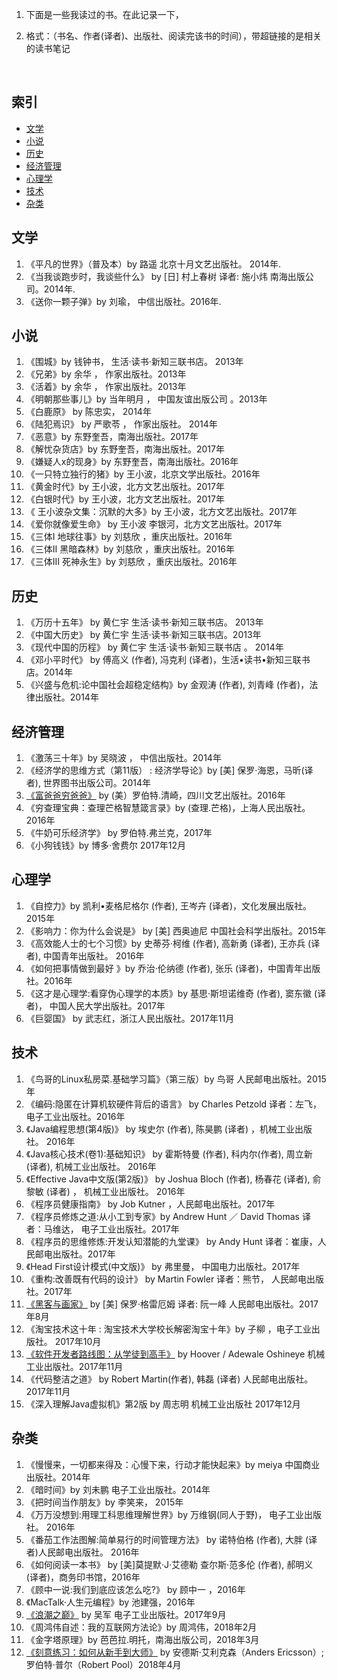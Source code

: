 1. 下面是一些我读过的书。在此记录一下，

2. 格式：（书名、作者(译者)、出版社、阅读完该书的时间），带超链接的是相关的读书笔记

   ​

## 索引

- [文学](#文学)
- [小说](#小说)
- [历史](#历史)
- [经济管理](#经济管理)
- [心理学](#心理学)
- [技术](#技术)
- [杂类](#杂类)

## 文学

1. 《平凡的世界》（普及本）by 路遥  北京十月文艺出版社。 2014年. 
1. 《当我谈跑步时，我谈些什么》 by [日] 村上春树 译者: 施小炜  南海出版公司。2014年. 
1. 《送你一颗子弹》by 刘瑜， 中信出版社。2016年. 

## 小说

1. 《围城》by 钱钟书，  生活·读书·新知三联书店。 2013年
1. 《兄弟》by 余华 ， 作家出版社。2013年
1. 《活着》by 余华 ， 作家出版社。2013年 
1. 《明朝那些事儿》by 当年明月 ， 中国友谊出版公司 。2013年
1. 《白鹿原》 by 陈忠实， 2014年
1. 《陆犯焉识》 by 严歌苓 ， 作家出版社。 2014年
1. 《恶意》by 东野奎吾，南海出版社。2017年
1. 《解忧杂货店》by 东野奎吾，南海出版社。2017年
1. 《嫌疑人x的现身》by 东野奎吾，南海出版社。2016年
1. 《一只特立独行的猪》by 王小波，北京文学出版社。2016年
1. 《黄金时代》by 王小波，北方文艺出版社。2017年
1. 《白银时代》by 王小波，北方文艺出版社。2017年
1. 《 王小波杂文集：沉默的大多》by 王小波，北方文艺出版社。2017年
1. 《爱你就像爱生命》 by 王小波 李银河，北方文艺出版社。2017年
1. 《三体I 地球往事》by 刘慈欣 ，重庆出版社。2016年
1. 《三体II 黑暗森林》by 刘慈欣 ，重庆出版社。2016年
1. 《三体III 死神永生》by 刘慈欣 ，重庆出版社。2016年

## 历史

1. 《万历十五年》 by 黄仁宇 生活·读书·新知三联书店。 2013年
1. 《中国大历史》 by 黄仁宇 生活·读书·新知三联书店。2013年
1. 《现代中国的历程》 by 黄仁宇 生活·读书·新知三联书店 。 2014年
1. 《邓小平时代》 by 傅高义 (作者),‎ 冯克利 (译者)，生活•读书•新知三联书店。2014年
1. 《兴盛与危机:论中国社会超稳定结构》by 金观涛 (作者),‎ 刘青峰 (作者)，法律出版社。2014年

## 经济管理

1. 《激荡三十年》by 吴晓波 ， 中信出版社。2014年
1. 《经济学的思维方式（第11版） : 经济学导论》by [美] 保罗·海恩，马昕(译者), 世界图书出版公司。2014年
1. [《富爸爸穷爸爸》](http://blog.csdn.net/zqh6516336520/article/details/53239839)  by (美）罗伯特.清崎，四川文艺出版社。2016年
1. 《穷查理宝典：查理芒格智慧箴言录》by (查理.芒格)，上海人民出版社。 2016年
1. 《牛奶可乐经济学》 by  罗伯特.弗兰克，2017年
1. 《小狗钱钱》by 博多·舍费尔 2017年12月

## 心理学

1. 《自控力》by 凯利•麦格尼格尔 (作者),‎ 王岑卉 (译者)，文化发展出版社。 2015年
1. 《影响力：你为什么会说是》 by  [美] 西奥迪尼  中国社会科学出版社。2015年
1. 《高效能人士的七个习惯》by 史蒂芬·柯维 (作者),‎ 高新勇 (译者),‎ 王亦兵 (译者),‎ 中国青年出版社。 2016年
1. 《如何把事情做到最好 》by 乔治·伦纳德 (作者),‎ 张乐 (译者)，中国青年出版社。2016年
1. 《这才是心理学:看穿伪心理学的本质》by 基思·斯坦诺维奇 (作者),‎ 窦东徽 (译者)， 中国人民大学出版社。2017年
1. 《巨婴国》 by 武志红，浙江人民出版社。2017年11月

## 技术

1. 《鸟哥的Linux私房菜.基础学习篇》（第三版）by 鸟哥 人民邮电出版社。2015年
1. 《编码:隐匿在计算机软硬件背后的语言》 by Charles Petzold 译者：左飞，电子工业出版社。2016年
1. 《Java编程思想(第4版)》 by 埃史尔 (作者),‎ 陈昊鹏 (译者) ，机械工业出版社。 2016年
1. 《Java核心技术(卷1):基础知识》 by 霍斯特曼 (作者),‎ 科内尔(作者),‎ 周立新 (译者),‎  机械工业出版社。 2016年
1. 《Effective Java中文版(第2版)》 by Joshua Bloch (作者),‎ 杨春花 (译者),‎ 俞黎敏 (译者) ，‎ 机械工业出版社。 2016年
1. 《程序员健康指南》 by Job Kutner ，人民邮电出版社。2017年
1. 《程序员修炼之道:从小工到专家》by Andrew Hunt ／ David Thomas 译者：马维达， 电子工业出版社。2017年
1. 《程序员的思维修炼:开发认知潜能的九堂课》 by Andy Hunt 译者：崔康，人民邮电出版社。2017年
1. 《Head First设计模式(中文版)》 by 弗里曼， 中国电力出版社。2017年
1. 《重构:改善既有代码的设计》 by Martin Fowler 译者：熊节， 人民邮电出版社。2017年
1. [《黑客与画家》](http://blog.csdn.net/zqh6516336520/article/details/77727346)  by [美] 保罗·格雷厄姆 译者: 阮一峰 人民邮电出版社。2017年8月
1. 《淘宝技术这十年 : 淘宝技术大学校长解密淘宝十年》by 子柳 ，电子工业出版社。 2017年10月
1. [《软件开发者路线图：从学徒到高手》](http://blog.csdn.net/zqh6516336520/article/details/78430823) by Hoover / Adewale Oshineye 机械工业出版社。2017年11月
1. 《代码整洁之道》 by Robert Martin(作者),‎ 韩磊 (译者) 人民邮电出版社。2017年11月
1. 《深入理解Java虚拟机》第2版 by 周志明 机械工业出版社 2017年12月


## 杂类

1. 《慢慢来，一切都来得及：心慢下来，行动才能快起来》by meiya 中国商业出版社。2014年
1. 《暗时间》by 刘未鹏  电子工业出版社。2014年
1. 《把时间当作朋友》by 李笑来， 2015年
1. 《万万没想到:用理工科思维理解世界》by 万维钢(同人于野)， 电子工业出版社。 2016年
1. 《番茄工作法图解:简单易行的时间管理方法》 by 诺特伯格 (作者),‎ 大胖 (译者)人民邮电出版社。 2016年
1. 《如何阅读一本书》 by [美]莫提默·J·艾德勒 查尔斯·范多伦 (作者),‎ 郝明义 (译者)，商务印书馆，2016年
1. 《顾中一说:我们到底应该怎么吃?》 by 顾中一 ，2016年
1. 《MacTalk·人生元编程》by 池建强，2016年
1. [《浪潮之巅》](http://blog.csdn.net/zqh6516336520/article/details/77939311)  by 吴军  电子工业出版社。2017年9月 
1. 《周鸿伟自述：我的互联网方法论》by 周鸿伟，2018年2月 
1. 《金字塔原理》by 芭芭拉.明托，南海出版公司，2018年3月
1. [《刻意练习：如何从新手到大师》](https://jordanzheng.github.io/%E3%80%8A%E5%88%BB%E6%84%8F%E7%BB%83%E4%B9%A0%EF%BC%9A%E5%A6%82%E4%BD%95%E4%BB%8E%E6%96%B0%E6%89%8B%E5%88%B0%E5%A4%A7%E5%B8%88%E3%80%8B%E8%AF%BB%E4%B9%A6%E7%AC%94%E8%AE%B0/) by 安德斯·艾利克森（Anders Ericsson）;罗伯特·普尔（Robert Pool）2018年4月

